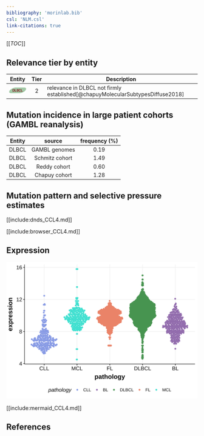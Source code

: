 ```yaml
---
bibliography: 'morinlab.bib'
csl: 'NLM.csl'
link-citations: true
---
```

[[_TOC_]]



## Relevance tier by entity

|Entity|Tier|Description                              |
|:------:|:----:|-----------------------------------------|
|![DLBCL](images/icons/DLBCL_tier2.png) |2   |relevance in DLBCL not firmly established[@chapuyMolecularSubtypesDiffuse2018]|

## Mutation incidence in large patient cohorts (GAMBL reanalysis)

|Entity|source        |frequency (%)|
|:------:|:--------------:|:-------------:|
|DLBCL |GAMBL genomes |0.19         |
|DLBCL |Schmitz cohort|1.49         |
|DLBCL |Reddy cohort  |0.60         |
|DLBCL |Chapuy cohort |1.28         |

## Mutation pattern and selective pressure estimates

[[include:dnds_CCL4.md]]




[[include:browser_CCL4.md]]

## Expression
![](images/gene_expression/CCL4_by_pathology.svg)
<!-- ORIGIN: chapuyMolecularSubtypesDiffuse2018b -->
<!-- DLBCL: chapuyMolecularSubtypesDiffuse2018b -->

[[include:mermaid_CCL4.md]]

## References
